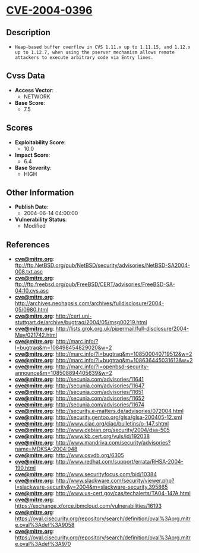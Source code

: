 
# [CVE-2004-0396](ftp://ftp.NetBSD.org/pub/NetBSD/security/advisories/NetBSD-SA2004-008.txt.asc)

## Description

- `Heap-based buffer overflow in CVS 1.11.x up to 1.11.15, and 1.12.x up to 1.12.7, when using the pserver mechanism allows remote attackers to execute arbitrary code via Entry lines.`

## Cvss Data

- **Access Vector**:
  - NETWORK
- **Base Score**:
  - 7.5

## Scores

- **Exploitability Score**:
  - 10.0
- **Impact Score**:
  - 6.4
- **Base Severity**:
  - HIGH

## Other Information

- **Publish Date**:
  - 2004-06-14 04:00:00
- **Vulnerability Status**:
  - Modified

## References

- **cve@mitre.org**: ftp://ftp.NetBSD.org/pub/NetBSD/security/advisories/NetBSD-SA2004-008.txt.asc
- **cve@mitre.org**: ftp://ftp.freebsd.org/pub/FreeBSD/CERT/advisories/FreeBSD-SA-04:10.cvs.asc
- **cve@mitre.org**: http://archives.neohapsis.com/archives/fulldisclosure/2004-05/0980.html
- **cve@mitre.org**: http://cert.uni-stuttgart.de/archive/bugtraq/2004/05/msg00219.html
- **cve@mitre.org**: http://lists.grok.org.uk/pipermail/full-disclosure/2004-May/021742.html
- **cve@mitre.org**: http://marc.info/?l=bugtraq&m=108498454829020&w=2
- **cve@mitre.org**: http://marc.info/?l=bugtraq&m=108500040719512&w=2
- **cve@mitre.org**: http://marc.info/?l=bugtraq&m=108636445031613&w=2
- **cve@mitre.org**: http://marc.info/?l=openbsd-security-announce&m=108508894405639&w=2
- **cve@mitre.org**: http://secunia.com/advisories/11641
- **cve@mitre.org**: http://secunia.com/advisories/11647
- **cve@mitre.org**: http://secunia.com/advisories/11651
- **cve@mitre.org**: http://secunia.com/advisories/11652
- **cve@mitre.org**: http://secunia.com/advisories/11674
- **cve@mitre.org**: http://security.e-matters.de/advisories/072004.html
- **cve@mitre.org**: http://security.gentoo.org/glsa/glsa-200405-12.xml
- **cve@mitre.org**: http://www.ciac.org/ciac/bulletins/o-147.shtml
- **cve@mitre.org**: http://www.debian.org/security/2004/dsa-505
- **cve@mitre.org**: http://www.kb.cert.org/vuls/id/192038
- **cve@mitre.org**: http://www.mandriva.com/security/advisories?name=MDKSA-2004:048
- **cve@mitre.org**: http://www.osvdb.org/6305
- **cve@mitre.org**: http://www.redhat.com/support/errata/RHSA-2004-190.html
- **cve@mitre.org**: http://www.securityfocus.com/bid/10384
- **cve@mitre.org**: http://www.slackware.com/security/viewer.php?l=slackware-security&y=2004&m=slackware-security.395865
- **cve@mitre.org**: http://www.us-cert.gov/cas/techalerts/TA04-147A.html
- **cve@mitre.org**: https://exchange.xforce.ibmcloud.com/vulnerabilities/16193
- **cve@mitre.org**: https://oval.cisecurity.org/repository/search/definition/oval%3Aorg.mitre.oval%3Adef%3A9058
- **cve@mitre.org**: https://oval.cisecurity.org/repository/search/definition/oval%3Aorg.mitre.oval%3Adef%3A970
